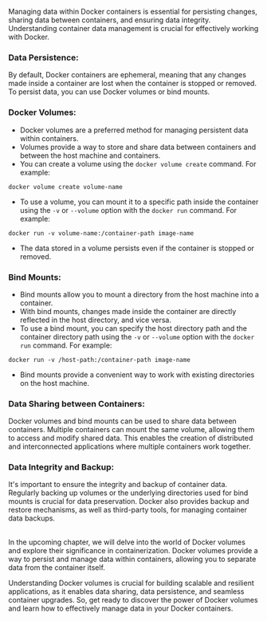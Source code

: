 [//]: # (Container Data Management)

Managing data within Docker containers is essential for persisting changes, sharing data between containers, and ensuring data integrity. Understanding container data management is crucial for effectively working with Docker.


### Data Persistence:
By default, Docker containers are ephemeral, meaning that any changes made inside a container are lost when the container is stopped or removed.
To persist data, you can use Docker volumes or bind mounts.

### Docker Volumes:
- Docker volumes are a preferred method for managing persistent data within containers.
- Volumes provide a way to store and share data between containers and between the host machine and containers.
- You can create a volume using the `docker volume create` command. For example:
```
docker volume create volume-name
```
- To use a volume, you can mount it to a specific path inside the container using the `-v` or `--volume` option with the `docker run` command. For example:
```
docker run -v volume-name:/container-path image-name
```
- The data stored in a volume persists even if the container is stopped or removed.


### Bind Mounts:
- Bind mounts allow you to mount a directory from the host machine into a container.
- With bind mounts, changes made inside the container are directly reflected in the host directory, and vice versa.
- To use a bind mount, you can specify the host directory path and the container directory path using the `-v` or `--volume` option with the `docker run` command. For example:
```
docker run -v /host-path:/container-path image-name
```
- Bind mounts provide a convenient way to work with existing directories on the host machine.

### Data Sharing between Containers:
Docker volumes and bind mounts can be used to share data between containers.
Multiple containers can mount the same volume, allowing them to access and modify shared data.
This enables the creation of distributed and interconnected applications where multiple containers work together.

### Data Integrity and Backup:
It's important to ensure the integrity and backup of container data.
Regularly backing up volumes or the underlying directories used for bind mounts is crucial for data preservation.
Docker also provides backup and restore mechanisms, as well as third-party tools, for managing container data backups.


<br>
In the upcoming chapter, we will delve into the world of Docker volumes and explore their significance in containerization. Docker volumes provide a way to persist and manage data within containers, allowing you to separate data from the container itself. 

Understanding Docker volumes is crucial for building scalable and resilient applications, as it enables data sharing, data persistence, and seamless container upgrades. So, get ready to discover the power of Docker volumes and learn how to effectively manage data in your Docker containers.